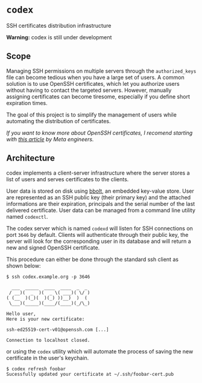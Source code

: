 # `codex`
SSH certificates distribution infrastructure

**Warning:** codex is still under development

## Scope

Managing SSH permissions on multiple servers through the `authorized_keys` file can become tedious when you have a large set of users.
A common solution is to use OpenSSH certificates, which let you authorize users without having to contact the targeted servers. However, manually assigning certificates can become tiresome, especially if you define short expiration times.

The goal of this project is to simplify the management of users while automating the distribution of certificates.

*If you want to know more about OpenSSH certificates, I recomend starting with [this article](https://engineering.fb.com/2016/09/12/security/scalable-and-secure-access-with-ssh/) by Meta engineers.*

## Architecture

codex implements a client-server infrastructure where the server stores a list of users and serves certificates to the clients.

User data is stored on disk using [bbolt](https://pkg.go.dev/go.etcd.io/bbolt), an embedded key-value store. User are represented as an SSH public key (their primary key) and the attached informations are their expiration, principals and the serial number of the last delivered certificate. User data can be managed from a command line utility named `codexctl`.

The codex server which is named `codexd` will listen for SSH connections on port `3646` by default. Clients will authenticate through their public key, the server will look for the corresponding user in its database and will return a new and signed OpenSSH certificate.

This procedure can either be done through the standard ssh client as shown below:
```shell
$ ssh codex.example.org -p 3646

  ___  _____  ____  ____  _  _
 / __)(  _  )(  _ \( ___)( \/ )
( (__  )(_)(  )(_) ))__)  )  (
 \___)(_____)(____/(____)(_/\_)

Hello user,
Here is your new certificate:

ssh-ed25519-cert-v01@openssh.com [...]

Connection to localhost closed.
```
or using the `codex` utility which will automate the process of saving the new certificate in the user's keychain.
```shell
$ codex refresh foobar
Sucessfully updated your certificate at ~/.ssh/foobar-cert.pub
```
